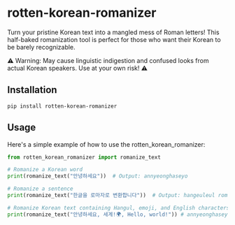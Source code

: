 # rotten-korean-romanizer
Turn your pristine Korean text into a mangled mess of Roman letters! This half-baked romanization tool is perfect for those who want their Korean to be barely recognizable. 

⚠️ Warning: May cause linguistic indigestion and confused looks from actual Korean speakers. Use at your own risk! ⚠️

## Installation

```
pip install rotten-korean-romanizer
```

## Usage

Here's a simple example of how to use the rotten_korean_romanizer:

```python
from rotten_korean_romanizer import romanize_text

# Romanize a Korean word
print(romanize_text("안녕하세요"))  # Output: annyeonghaseyo

# Romanize a sentence
print(romanize_text("한글을 로마자로 변환합니다"))  # Output: hangeuleul romajaro byeonhwanhabnida

# Romanize Korean text containing Hangul, emoji, and English characters
print(romanize_text("안녕하세요, 세계!🌍, Hello, world!")) # annyeonghaseyo, segye!🌍, Hello, world!
```

